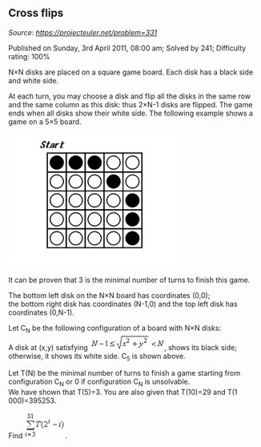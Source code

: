 Cross flips
-----------

*Source: https://projecteuler.net/problem=331*

Published on Sunday, 3rd April 2011, 08:00 am; Solved by 241; Difficulty
rating: 100%

N×N disks are placed on a square game board. Each disk has a black side
and white side.

At each turn, you may choose a disk and flip all the disks in the same
row and the same column as this disk: thus 2×N-1 disks are flipped. The
game ends when all disks show their white side. The following example
shows a game on a 5×5 board.

![p331\_crossflips3.gif](img/p331_crossflips3.gif)

It can be proven that 3 is the minimal number of turns to finish this
game.

The bottom left disk on the N×N board has coordinates (0,0);\
 the bottom right disk has coordinates (N-1,0) and the top left disk has
coordinates (0,N-1).

Let C<sub>N</sub> be the following configuration of a board with N×N disks:\
 A disk at (x,y) satisfying
![p331\_crossflips1.gif](img/p331_crossflips1.gif), shows its
black side; otherwise, it shows its white side. C<sub>5</sub> is shown above.

Let T(N) be the minimal number of turns to finish a game starting from
configuration C<sub>N</sub> or 0 if configuration C<sub>N</sub> is unsolvable.\
 We have shown that T(5)=3. You are also given that T(10)=29 and T(1
000)=395253.

Find ![p331\_crossflips2.gif](img/p331_crossflips2.gif).
